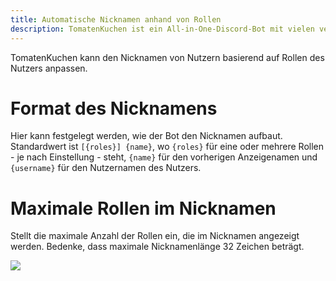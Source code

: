 ```yaml
---
title: Automatische Nicknamen anhand von Rollen
description: TomatenKuchen ist ein All-in-One-Discord-Bot mit vielen verschiedenen Funktionen. Hilft beim Einrichten der rollenbasierten Nicknamen.
---
```


TomatenKuchen kann den Nicknamen von Nutzern basierend auf Rollen des Nutzers anpassen.

# Format des Nicknamens

Hier kann festgelegt werden, wie der Bot den Nicknamen aufbaut. Standardwert ist `[{roles}] {name}`, wo `{roles}` für eine oder mehrere Rollen - je nach Einstellung - steht, `{name}` für den vorherigen Anzeigenamen und `{username}` für den Nutzernamen des Nutzers.

# Maximale Rollen im Nicknamen

Stellt die maximale Anzahl der Rollen ein, die im Nicknamen angezeigt werden. Bedenke, dass maximale Nicknamenlänge 32 Zeichen beträgt.

![](/img/autonick.png)
